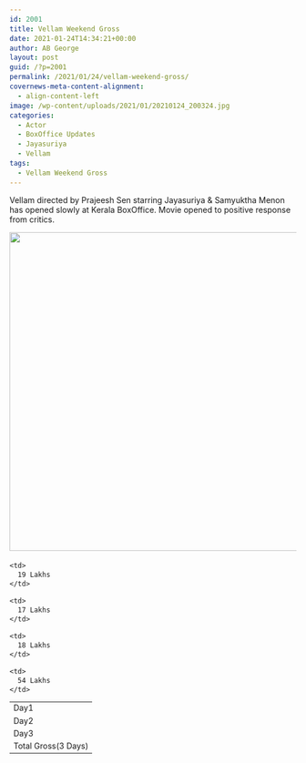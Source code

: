 ```yaml
---
id: 2001
title: Vellam Weekend Gross
date: 2021-01-24T14:34:21+00:00
author: AB George
layout: post
guid: /?p=2001
permalink: /2021/01/24/vellam-weekend-gross/
covernews-meta-content-alignment:
  - align-content-left
image: /wp-content/uploads/2021/01/20210124_200324.jpg
categories:
  - Actor
  - BoxOffice Updates
  - Jayasuriya
  - Vellam
tags:
  - Vellam Weekend Gross
---
```

Vellam directed by Prajeesh Sen starring Jayasuriya & Samyuktha Menon has opened slowly at Kerala BoxOffice. Movie opened to positive response from critics.

<img loading="lazy" width="720" height="560" src="/wp-content/uploads/2021/01/20210123_105042-1.jpg" alt="" class="wp-image-2002" srcset="/wp-content/uploads/2021/01/20210123_105042-1.jpg 720w, /wp-content/uploads/2021/01/20210123_105042-1-300x233.jpg 300w" sizes="(max-width: 720px) 100vw, 720px" />  

<table>
  <tr>
    <td>
      Day1
    </td>
    
    <td>
      19 Lakhs
    </td>
  </tr>
  
  <tr>
    <td>
      Day2
    </td>
    
    <td>
      17 Lakhs
    </td>
  </tr>
  
  <tr>
    <td>
      Day3
    </td>
    
    <td>
      18 Lakhs
    </td>
  </tr>
  
  <tr>
    <td>
      Total Gross(3 Days)
    </td>
    
    <td>
      54 Lakhs
    </td>
  </tr>
</table>